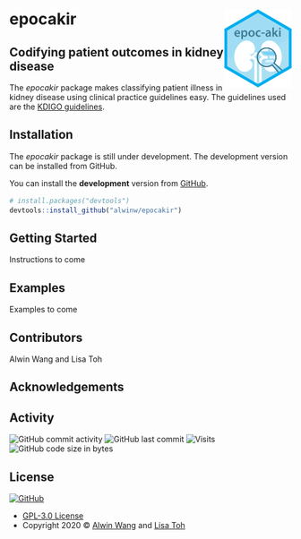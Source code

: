 # epocakir <img src='doc/images/logo.png' align="right" height="138.5" />


## Codifying patient outcomes in kidney disease

The _epocakir_ package makes classifying patient illness in kidney disease using clinical practice guidelines easy. The guidelines used are the [KDIGO guidelines](https://kdigo.org/guidelines/).

## Installation

The _epocakir_ package is still under development. The development version can be installed from GitHub. 

You can install the **development** version from [GitHub](https://github.com/alwinw/epocakir).

``` r
# install.packages("devtools")
devtools::install_github("alwinw/epocakir")
```

## Getting Started

Instructions to come

## Examples

Examples to come

## Contributors

Alwin Wang and Lisa Toh

## Acknowledgements

## Activity

![GitHub commit activity](https://img.shields.io/github/commit-activity/m/alwinw/epocakir?style=flat-square)
![GitHub last commit](https://img.shields.io/github/last-commit/alwinw/epocakir?style=flat-square)
![Visits](https://badges.pufler.dev/visits/alwinw/epocakir?style=flat-square&label=visits)
![GitHub code size in bytes](https://img.shields.io/github/languages/code-size/alwinw/epocakir?style=flat-square)

## License

[![GitHub](https://img.shields.io/github/license/alwinw/epocakir?style=flat-square)](LICENSE)

- [GPL-3.0 License](https://opensource.org/licenses/GPL-3.0)
- Copyright 2020 © [Alwin Wang](https://github.com/alwinw) and [Lisa Toh](https://github.com/lymt)
